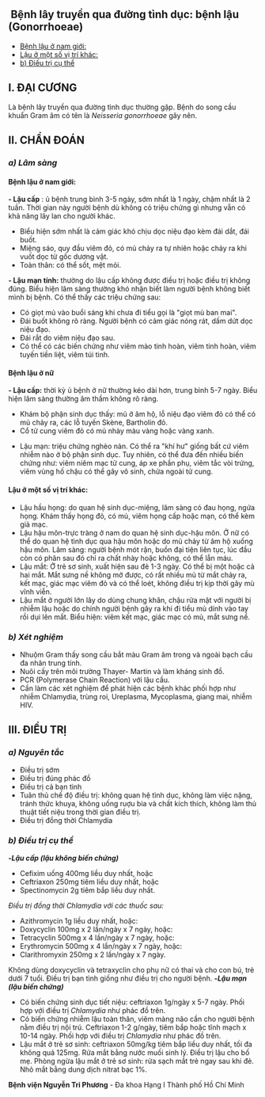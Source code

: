 ## ️ Bệnh lây truyền qua đường tình dục: bệnh lậu (Gonorrhoeae)

  * [Bệnh lậu ở nam giới:](https://bvnguyentriphuong.com.vn/phac-do-dieu-tri/benh-lay-truyen-qua-duong-tinh-duc-benh-lau-gonorrhoeae#bnh-lunam-gii)
  * [Lậu ở một số vị trí khác:](https://bvnguyentriphuong.com.vn/phac-do-dieu-tri/benh-lay-truyen-qua-duong-tinh-duc-benh-lau-gonorrhoeae#lu-mt-s-v-tr-khc)
  * [b) Điều trị cụ thể](https://bvnguyentriphuong.com.vn/phac-do-dieu-tri/benh-lay-truyen-qua-duong-tinh-duc-benh-lau-gonorrhoeae#b-iu-tr-c-th)


## **I. ĐẠI CƯƠNG**
Là bệnh lây truyền qua đường tình dục thường gặp. Bệnh do song cầu khuẩn Gram âm có tên là  _Neisseria gonorrhoeae_ gây nên.
## **II. CHẨN ĐOÁN**
### **_a) Lâm sàng_**
#### __Bệnh lậu ở nam giới:__
**- Lậu cấp** : ủ bệnh trung bình 3-5 ngày, sớm nhất là 1 ngày, chậm nhất là 2 tuần. Thời gian này người bệnh dù không có triệu chứng gì nhưng vẫn có khả năng lây lan cho người khác.
  * Biểu hiện sớm nhất là cảm giác khó chịu dọc niệu đạo kèm đái dắt, đái buốt.
  * Miệng sáo, quy đầu viêm đỏ, có mủ chảy ra tự nhiên hoặc chảy ra khi vuốt dọc từ gốc dương vật.
  * Toàn thân: có thể sốt, mệt mỏi.


**- Lậu mạn tính:** thường do lậu cấp không được điều trị hoặc điều trị không đúng. Biểu hiện lâm sàng thường khó nhận biết làm người bệnh không biết mình bị bệnh. Có thể thấy các triệu chứng sau:
  * Có giọt mủ vào buổi sáng khi chưa đi tiểu gọi là "giọt mủ ban mai".
  * Đái buốt không rõ ràng. Người bệnh có cảm giác nóng rát, dấm dứt dọc niệu đạo.
  * Đái rắt do viêm niệu đạo sau.
  * Có thể có các biến chứng như viêm mào tinh hoàn, viêm tinh hoàn, viêm tuyến tiền liệt, viêm túi tinh.


#### __Bệnh lậu ở nữ__
**- Lậu cấp:** thời kỳ ủ bệnh ở nữ thường kéo dài hơn, trung bình 5-7 ngày. Biểu hiện lâm sàng thường âm thầm không rõ ràng.
  * Khám bộ phận sinh dục thấy: mủ ở âm hộ, lỗ niệu đạo viêm đỏ có thể có mủ chảy ra, các lỗ tuyến Skène, Bartholin đỏ.
  * Cổ tử cung viêm đỏ có mủ nhày màu vàng hoặc vàng xanh.


- Lậu mạn: triệu chứng nghèo nàn. Có thể ra "khí hư" giống bất cứ viêm nhiễm nào ở bộ phận sinh dục. Tuy nhiên, có thể đưa đến nhiều biến chứng như: viêm niêm mạc tử cung, áp xe phần phụ, viêm tắc vòi trứng, viêm vùng hố chậu có thể gây vô sinh, chửa ngoài tử cung.
#### __Lậu ở một số vị trí khác:__
- Lậu hầu họng: do quan hệ sinh dục-miệng, lâm sàng có đau họng, ngứa họng. Khám thấy họng đỏ, có mủ, viêm họng cấp hoặc mạn, có thể kèm giả mạc.
- Lậu hậu môn-trực tràng ở nam do quan hệ sinh dục-hậu môn. Ở nữ có thể do quan hệ tình dục qua hậu môn hoặc do mủ chảy từ âm hộ xuống hậu môn. Lâm sàng: người bệnh mót rặn, buồn đại tiện liên tục, lúc đầu còn có phân sau đó chỉ ra chất nhày hoặc không, có thể lẫn máu.
- Lậu mắt: Ở trẻ sơ sinh, xuất hiện sau đẻ 1-3 ngày. Có thể bị một hoặc cả hai mắt. Mắt sưng nề không mở được, có rất nhiều mủ từ mắt chảy ra, kết mạc, giác mạc viêm đỏ và có thể loét, không điều trị kịp thời gây mù vĩnh viễn.
- Lậu mắt ở người lớn lây do dùng chung khăn, chậu rửa mặt với người bị nhiễm lậu hoặc do chính người bệnh gây ra khi đi tiểu mủ dính vào tay rồi dụi lên mắt. Biểu hiện: viêm kết mạc, giác mạc có mủ, mắt sưng nề.
### **_b) Xét nghiệm_**
- Nhuộm Gram thấy song cầu bắt màu Gram âm trong và ngoài bạch cầu đa nhân trung tính.
- Nuôi cấy trên môi trường Thayer- Martin và làm kháng sinh đồ.
- PCR (Polymerase Chain Reaction) với lậu cầu.
- Cần làm các xét nghiệm để phát hiện các bệnh khác phối hợp như nhiễm Chlamydia, trùng roi, Ureplasma, Mycoplasma, giang mai, nhiễm HIV.
## **III. ĐIỀU TRỊ**
### **_a) Nguyên tắc_**
- Điều trị sớm
- Điều trị đúng phác đồ
- Điều trị cả bạn tình
- Tuân thủ chế độ điều trị: không quan hệ tình dục, không làm việc nặng, tránh thức khuya, không uống ruợu bia và chất kích thích, không làm thủ thuật tiết niệu trong thời gian điều trị.
- Điều trị đồng thời Chlamydia
### **_b) Điều trị cụ thể_**
**-_Lậu cấp (lậu không biến chứng)_**
  * Cefixim uống 400mg liều duy nhất, hoặc
  * Ceftriaxon 250mg tiêm liều duy nhất, hoặc
  * Spectinomycin 2g tiêm bắp liều duy nhất.


_Điều trị đồng thời Chlamydia với các thuốc sau:_
  * Azithromycin 1g liều duy nhất, hoặc:
  * Doxycyclin 100mg x 2 lần/ngày x 7 ngày, hoặc:
  * Tetracyclin 500mg x 4 lần/ngày x 7 ngày, hoặc:
  * Erythromycin 500mg x 4 lần/ngày x 7 ngày, hoặc:
  * Clarithromyxin 250mg x 2 lần/ngày x 7 ngày.


Không dùng doxycyclin và tetraxyclin cho phụ nữ có thai và cho con bú, trẻ dưới 7 tuổi.
Điều trị bạn tình giống như điều trị cho người bệnh.
**-_Lậu mạn (lậu biến chứng)_**
  * Có biến chứng sinh dục tiết niệu: ceftriaxon 1g/ngày x 5-7 ngày. Phối hợp với điều trị  _Chlamydia_ như phác đồ trên.
  * Có biến chứng nhiễm lậu toàn thân, viêm màng não cần cho người bệnh nằm điều trị nội trú. Ceftriaxon 1-2 g/ngày, tiêm bắp hoặc tĩnh mạch x 10-14 ngày. Phối hợp với điều trị  _Chlamydia_ như phác đồ trên.
  * Lậu mắt ở trẻ sơ sinh: ceftriaxon 50mg/kg tiêm bắp liều duy nhất, tối đa không quá 125mg. Rửa mắt bằng nước muối sinh lý. Điều trị lậu cho bố mẹ. Phòng ngừa lậu mắt ở trẻ sơ sinh: rửa sạch mắt trẻ ngay sau khi đẻ. Nhỏ mắt bằng dung dịch nitrat bạc 1%.


**Bệnh viện Nguyễn Tri Phương** - Đa khoa Hạng I Thành phố Hồ Chí Minh
